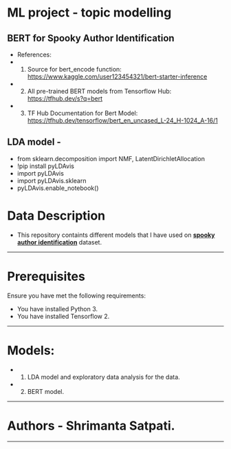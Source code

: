 # ML project - topic modelling

## BERT for Spooky Author Identification
* References:
* 1. Source for bert_encode function: https://www.kaggle.com/user123454321/bert-starter-inference
* 2. All pre-trained BERT models from Tensorflow Hub: https://tfhub.dev/s?q=bert
* 3. TF Hub Documentation for Bert Model: https://tfhub.dev/tensorflow/bert_en_uncased_L-24_H-1024_A-16/1

## LDA model -
* from sklearn.decomposition import NMF, LatentDirichletAllocation
* !pip install pyLDAvis
* import pyLDAvis
* import pyLDAvis.sklearn
* pyLDAvis.enable_notebook()

# Data Description
* This repository containts different models that I have used on [**spooky author identification**](https://www.kaggle.com/c/spooky-author-identification) dataset.
***

# Prerequisites
Ensure you have met the following requirements:
* You have installed Python 3.
* You have installed Tensorflow 2.
***

# Models:
* 1. LDA model and exploratory data analysis for the data.
* 2. BERT model.
***

# Authors - Shrimanta Satpati.
***
